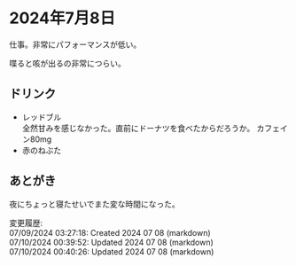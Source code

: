 # 2024年7月8日

仕事。非常にパフォーマンスが低い。

喋ると咳が出るの非常につらい。

## ドリンク

- レッドブル  
全然甘みを感じなかった。直前にドーナツを食べたからだろうか。
カフェイン80mg
- 赤のねぶた

## あとがき

夜にちょっと寝たせいでまた変な時間になった。

変更履歴:  
07/09/2024 03:27:18: Created 2024 07 08 (markdown)  
07/10/2024 00:39:52: Updated 2024 07 08 (markdown)  
07/10/2024 00:40:26: Updated 2024 07 08 (markdown)  
